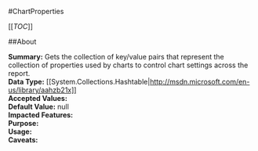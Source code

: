 #ChartProperties

[[_TOC_]]

##About

**Summary:**  Gets the collection of key/value pairs that represent the collection of properties used by charts to control chart settings across the report.   
**Data Type:** [[System.Collections.Hashtable|http://msdn.microsoft.com/en-us/library/aahzb21x]]  
**Accepted Values:**   
**Default Value:** null  
**Impacted Features:**   
**Purpose:**   
**Usage:**   
**Caveats:**   

